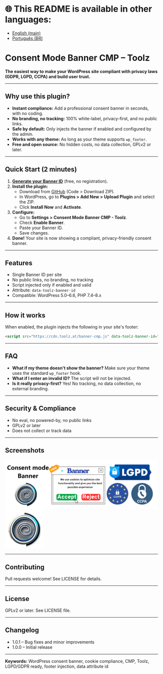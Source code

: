 


# :globe_with_meridians: This README is available in other languages:
- [English (main)](README.en.md)
- [Português (BR)](README.pt-br.md)

# Consent Mode Banner CMP – Toolz

**The easiest way to make your WordPress site compliant with privacy laws (GDPR, LGPD, CCPA) and build user trust.**

---

## Why use this plugin?

- **Instant compliance:** Add a professional consent banner in seconds, with no coding.
- **No branding, no tracking:** 100% white-label, privacy-first, and no public links.
- **Safe by default:** Only injects the banner if enabled and configured by the admin.
- **Works with any theme:** As long as your theme supports `wp_footer`.
- **Free and open source:** No hidden costs, no data collection, GPLv2 or later.

---

## Quick Start (2 minutes)

1. **[Generate your Banner ID](https://consentmode.toolz.at/en/generator)** (free, no registration).
2. **Install the plugin:**
	 - Download from [GitHub](https://github.com/Toolz-at/consent-mode-banner-cmp-toolz) (Code > Download ZIP).
	 - In WordPress, go to **Plugins > Add New > Upload Plugin** and select the ZIP.
	 - Click **Install Now** and **Activate**.
3. **Configure:**
	 - Go to **Settings > Consent Mode Banner CMP - Toolz**.
	 - Check **Enable Banner**.
	 - Paste your Banner ID.
	 - Save changes.
4. **Done!** Your site is now showing a compliant, privacy-friendly consent banner.

---

## Features

- Single Banner ID per site
- No public links, no branding, no tracking
- Script injected only if enabled and valid
- Attribute: `data-toolz-banner-id`
- Compatible: WordPress 5.0–6.6, PHP 7.4–8.x

---

## How it works

When enabled, the plugin injects the following in your site's footer:

```html
<script src="https://cdn.toolz.at/banner-cmp.js" data-toolz-banner-id="YOUR_ID"></script>
```

---

## FAQ

- **What if my theme doesn't show the banner?**
	Make sure your theme uses the standard `wp_footer` hook.
- **What if I enter an invalid ID?**
	The script will not be injected.
- **Is it really privacy-first?**
	Yes! No tracking, no data collection, no external branding.

---

## Security & Compliance

- No eval, no powered-by, no public links
- GPLv2 or later
- Does not collect or track data

---

## Screenshots

![Settings page screenshot](assets/banner-1544x500.png)
![Plugin icon](assets/icon-128x128.png)

---

## Contributing

Pull requests welcome! See LICENSE for details.

---

## License

GPLv2 or later. See LICENSE file.

---

## Changelog

- 1.0.1 – Bug fixes and minor improvements
- 1.0.0 – Initial release
---

**Keywords:** WordPress consent banner, cookie compliance, CMP, Toolz, LGPD/GDPR ready, footer injection, data attribute id
